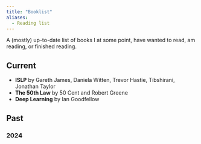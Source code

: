 ```yaml
---
title: "Booklist"
aliases:
  - Reading list
---
```


A (mostly) up-to-date list of books I at some point, have wanted to read, am reading, or finished reading.

## Current

- **ISLP** by Gareth James, Daniela Witten, Trevor Hastie, Tibshirani, Jonathan Taylor
- **The 50th Law** by 50 Cent and Robert Greene
- **Deep Learning** by Ian Goodfellow

## Past

### 2024

